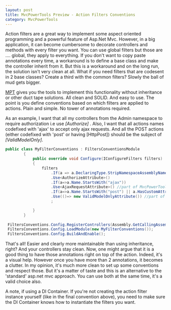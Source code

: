 ```yaml
---
layout: post
title: MvcPowerTools Preview - Action Filters Conventions
category: MvcPowerTools
---
```


Action filters are a great way to implement some aspect oriented programming and a powerful feature of Asp.Net Mvc. However, in a big application, it can become cumbersome to decorate controllers and methods with every filter you want. You can use global filters but those are .... global, they apply to everything. If you don't want to copy paste annotations every time, a workaround is to define a base class and make the controller inherit from it. But this is a workaround and on the long run, the solution isn't very clean at all. What if you need filters that are codesent in 2 base classes? Create a third with the common filters? Slowly the ball of mud gets bigger.

 [MPT](https://github.com/sapiens/MvcPowerTools) gives you the tools to implement this functionality without inheritance or other duct tape solutions. All clean and SOLID. And easy to use. The point is you define conventions based on which filters are applied to actions. Plain and simple. No tower of annotations required.

 As an example, I want that all my controllers from the Admin namespace to require authorization i.e use _[Authorize]_ . Also, I want that all actions names codefixed with 'ajax' to accept only ajax requests. And all the POST actions (either codefixed with 'post' or having [HttpPost]) should be the subject of _[ValidModelOnly]_.

  
```csharp
public class MyFilterConventions : FiltersConventionsModule
        {
            public override void Configure(IConfigureFilters filters)
            {
                filters
                    .If(a => a.DeclaringType.StripNamespaceAssemblyName().StartsWith("Admin"))
                    .Use<AuthorizeAttribute>()
                    .If(a=>a.Name.StartsWith("ajax"))
                    .Use<AjaxRequestAttribute>() //part of MvcPowerTools
                    .If(a=>a.Name.StartsWith("post") || a.HasCustomAttribute<HttpPostAttribute>())
                    .Use(()=> new ValidModelOnlyAttribute()) //part of MvcPowerTools
                    ;

            }
        }
		
 FiltersConventions.Config.RegisterControllers(Assembly.GetCallingAssembly());
 FiltersConventions.Config.LoadModule(new MyFilterConventions());
 FiltersConventions.Config.BuildAndEnable();
```
  That's all! Easier and clearly more maintainable than using inheritance, right? And your controllers stay clean. Now, one might argue that it is a good thing to have those annotations right on top of the action. Indeed, it's a visual help. However once you have more than 2 annotations, it becomes a clutter. In my opinion, it's much more clean to set up some conventions and respect those. But it's a matter of taste and this is an alternative to the 'standard' asp.net mvc approach. You can use both at the same time, it's a valid choice also.

 A note, if using a DI Container. If you're not creating the action filter instance yourself (like in the final convention above), you need to make sure the DI Container knows how to instantiate the filters you want.


